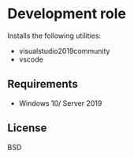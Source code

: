 Development role
=========

Installs the following utilities:

* visualstudio2019community
* vscode

Requirements
------------

* Windows 10/ Server 2019

License
-------

BSD

